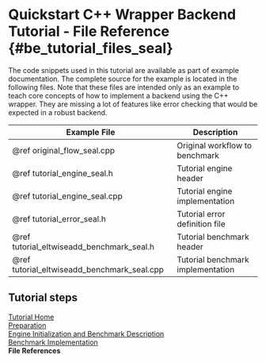 Quickstart C++ Wrapper Backend Tutorial - File Reference {#be_tutorial_files_seal}
========================

The code snippets used in this tutorial are available as part of example documentation. The complete source for the example is located in the following files. Note that these files are intended only as an example to teach core concepts of how to implement a backend using the C++ wrapper. They are missing a lot of features like error checking that would be expected in a robust backend.

  Example File   | Description
-------------- | ------------
@ref original_flow_seal.cpp   | Original workflow to benchmark
@ref tutorial_engine_seal.h   | Tutorial engine header
@ref tutorial_engine_seal.cpp | Tutorial engine implementation
@ref tutorial_error_seal.h      | Tutorial error definition file
@ref tutorial_eltwiseadd_benchmark_seal.h      | Tutorial benchmark header
@ref tutorial_eltwiseadd_benchmark_seal.cpp      | Tutorial benchmark implementation

## Tutorial steps

[Tutorial Home](backend_tutorial_seal.md)<br/>
[Preparation](backend_tutorial_preparation_seal.md)<br/>
[Engine Initialization and Benchmark Description](backend_tutorial_init_seal.md)<br/>
[Benchmark Implementation](backend_tutorial_impl_seal.md)<br/>
<b>File References</b>
